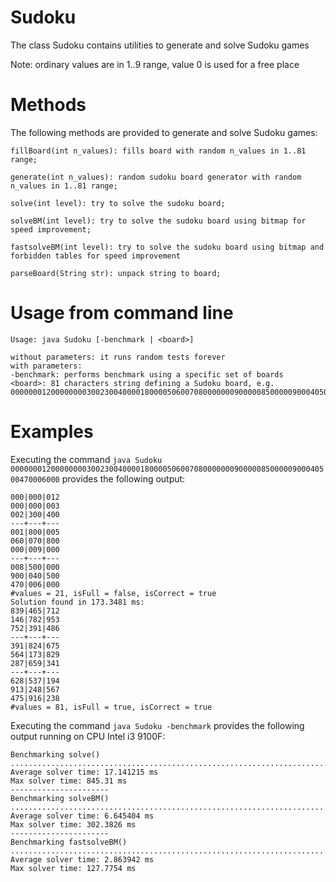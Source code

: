 # Sudoku
The class Sudoku contains utilities to generate and solve Sudoku games

Note: ordinary values are in 1..9 range, value 0 is used for a free place

# Methods
The following methods are provided to generate and solve Sudoku games:
```
fillBoard(int n_values): fills board with random n_values in 1..81 range;

generate(int n_values): random sudoku board generator with random n_values in 1..81 range;

solve(int level): try to solve the sudoku board;

solveBM(int level): try to solve the sudoku board using bitmap for speed improvement;

fastsolveBM(int level): try to solve the sudoku board using bitmap and forbidden tables for speed improvement

parseBoard(String str): unpack string to board;
```

# Usage from command line
```
Usage: java Sudoku [-benchmark | <board>]

without parameters: it runs random tests forever
with parameters:
-benchmark: performs benchmark using a specific set of boards
<board>: 81 characters string defining a Sudoku board, e.g. 000000012000000003002300400001800005060070800000009000008500000900040500470006000
```
# Examples

Executing the command ``java Sudoku 000000012000000003002300400001800005060070800000009000008500000900040500470006000`` provides the following output:

```
000|000|012
000|000|003
002|300|400
---+---+---
001|800|005
060|070|800
000|009|000
---+---+---
008|500|000
900|040|500
470|006|000
#values = 21, isFull = false, isCorrect = true
Solution found in 173.3481 ms:
839|465|712
146|782|953
752|391|486
---+---+---
391|824|675
564|173|829
287|659|341
---+---+---
628|537|194
913|248|567
475|916|238
#values = 81, isFull = true, isCorrect = true
```
Executing the command ``java Sudoku -benchmark`` provides the following output running on CPU Intel i3 9100F:

```
Benchmarking solve()
....................................................................................................
Average solver time: 17.141215 ms
Max solver time: 845.31 ms
----------------------
Benchmarking solveBM()
....................................................................................................
Average solver time: 6.645404 ms
Max solver time: 302.3826 ms
----------------------
Benchmarking fastsolveBM()
....................................................................................................
Average solver time: 2.863942 ms
Max solver time: 127.7754 ms
```
